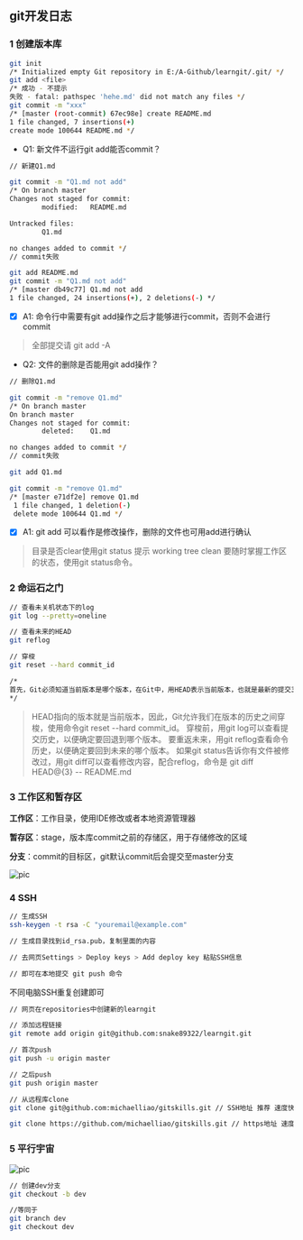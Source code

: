 ## git开发日志

### 1 创建版本库

```sh
git init
/* Initialized empty Git repository in E:/A-Github/learngit/.git/ */
git add <file>
/* 成功 - 不提示
失败 - fatal: pathspec 'hehe.md' did not match any files */
git commit -m "xxx"
/* [master (root-commit) 67ec98e] create README.md
1 file changed, 7 insertions(+)
create mode 100644 README.md */
```

* Q1: 新文件不运行git add能否commit？

```sh
// 新建Q1.md

git commit -m "Q1.md not add"
/* On branch master
Changes not staged for commit:
        modified:   README.md

Untracked files:
        Q1.md

no changes added to commit */
// commit失败
```

```sh
git add README.md
git commit -m "Q1.md not add"
/* [master db49c77] Q1.md not add
1 file changed, 24 insertions(+), 2 deletions(-) */
```

- [x] A1: 命令行中需要有git add操作之后才能够进行commit，否则不会进行commit
>全部提交请 git add -A

* Q2: 文件的删除是否能用git add操作？
```sh
// 删除Q1.md

git commit -m "remove Q1.md"
/* On branch master
On branch master
Changes not staged for commit:
        deleted:    Q1.md

no changes added to commit */
// commit失败
```

```sh
git add Q1.md

git commit -m "remove Q1.md"
/* [master e71df2e] remove Q1.md
 1 file changed, 1 deletion(-)
 delete mode 100644 Q1.md */
```

- [x] A1: git add 可以看作是修改操作，删除的文件也可用add进行确认
>目录是否clear使用git status 提示 working tree clean
>要随时掌握工作区的状态，使用git status命令。

### 2 命运石之门

```sh
// 查看未关机状态下的log
git log --pretty=oneline

// 查看未来的HEAD
git reflog

// 穿梭
git reset --hard commit_id

/*
首先，Git必须知道当前版本是哪个版本，在Git中，用HEAD表示当前版本，也就是最新的提交3628164...882e1e0（注意我的提交ID和你的肯定不一样），上一个版本就是HEAD^，上上一个版本就是HEAD^^，当然往上100个版本写100个^比较容易数不过来，所以写成HEAD~100。
*/
```

>HEAD指向的版本就是当前版本，因此，Git允许我们在版本的历史之间穿梭，使用命令git reset --hard commit_id。
>穿梭前，用git log可以查看提交历史，以便确定要回退到哪个版本。
>要重返未来，用git reflog查看命令历史，以便确定要回到未来的哪个版本。
>如果git status告诉你有文件被修改过，用git diff可以查看修改内容，配合reflog，命令是 git diff HEAD@{3} -- README.md

### 3 工作区和暂存区

**工作区**：工作目录，使用IDE修改或者本地资源管理器

**暂存区**：stage，版本库commit之前的存储区，用于存储修改的区域

**分支**：commit的目标区，git默认commit后会提交至master分支

![pic](http://www.liaoxuefeng.com/files/attachments/001384907702917346729e9afbf4127b6dfbae9207af016000/0)

### 4 SSH
```sh
// 生成SSH
ssh-keygen -t rsa -C "youremail@example.com"

// 生成目录找到id_rsa.pub，复制里面的内容

// 去网页Settings > Deploy keys > Add deploy key 粘贴SSH信息

// 即可在本地提交 git push 命令
```
不同电脑SSH重复创建即可

```sh
// 网页在repositories中创建新的learngit

// 添加远程链接
git remote add origin git@github.com:snake89322/learngit.git

// 首次push
git push -u origin master

// 之后push
git push origin master
```

```sh
// 从远程库clone
git clone git@github.com:michaelliao/gitskills.git // SSH地址 推荐 速度快

git clone https://github.com/michaelliao/gitskills.git // https地址 速度慢 每次push都要输入口令
```
### 5 平行宇宙

![pic](http://www.liaoxuefeng.com/files/attachments/001384908633976bb65b57548e64bf9be7253aebebd49af000/0)

```sh
// 创建dev分支
git checkout -b dev

//等同于
git branch dev
git checkout dev
```

